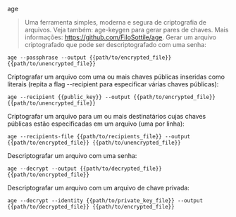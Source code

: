 age

>Uma ferramenta simples, moderna e segura de criptografia de arquivos. Veja também: age-keygen para gerar pares de chaves. Mais informações: https://github.com/FiloSottile/age.
Gerar um arquivo criptografado que pode ser descriptografado com uma senha:
>
`age --passphrase --output {{path/to/encrypted_file}} {{path/to/unencrypted_file}}`

Criptografar um arquivo com uma ou mais chaves públicas inseridas como literais (repita a flag --recipient para especificar várias chaves públicas):

`age --recipient {{public_key}} --output {{path/to/encrypted_file}} {{path/to/unencrypted_file}}`

Criptografar um arquivo para um ou mais destinatários cujas chaves públicas estão especificadas em um arquivo (uma por linha):

`age --recipients-file {{path/to/recipients_file}} --output {{path/to/encrypted_file}} {{path/to/unencrypted_file}}`

Descriptografar um arquivo com uma senha:

`age --decrypt --output {{path/to/decrypted_file}} {{path/to/encrypted_file}}`

Descriptografar um arquivo com um arquivo de chave privada:

`age --decrypt --identity {{path/to/private_key_file}} --output {{path/to/decrypted_file}} {{path/to/encrypted_file}}`
